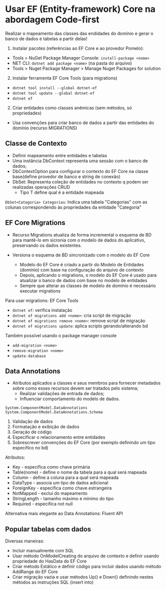 # Usar EF (Entity-framework) Core na abordagem Code-first

Realizar o mapeamento das classes das endidades do domínio e gerar o banco de dados e tabelas a partir delas!

1) Instalar pacotes (referências ao EF Core e ao provedor Pomelo):
  - Tools > NuGet Package Manager Console: `install-package <nome>`
  - NET CLI: `dotnet add package <nome>` (na pasta do arquivo)
  - Tools > Nuget Package Manager > Manage Nuget Packages for solution

2) Instalar ferramenta EF Core Tools (para migrations)
  - `dotnet tool install --global dotnet-ef`
  - `dotnet tool update --global dotnet-ef`
  - `dotnet ef`

2) Criar entidades como classes anêmicas (sem métodos, só propriedades)
- Usa convenções para criar banco de dados a partir das entidades do domínio (recurso MIGRATIONS)

## Classe de Contexto
- Definir mapeamento entre entidades e tabelas
- Uma instância DbContext representa uma sessão com o banco de dados;
- DbContextOption para configurar o contexto do EF Core na classe base(define provedor de banco e string de conexão)
- DbSet: Representa coleção de entidades no contexto q podem ser realizadas operações CRUD
  - Tipo T define qual é a entidade mapeada

`DbSet<Categoria> Categorias`: Indica uma tabela "Categorias" com as colunas correspondendo às propriedades da entidade "Categoria"

## EF Core Migrations
- Recurso Migrations atualiza de forma incremental o esquema de BD para mantê-lo em sicronia com o modelo de dados do aplicativo, preservando os dados existentes.
- Versiona o esquema de BD sincronizado com o modelo do EF Core

  - Modelo do EF Core é criado a partir do Modelo de Entidades (domínio) com base na configuração do arquivo de contexto
  - Depois, aplicando o migrations, o modelo do EF Core é usado para atualizar o banco de dados com base no modelo de entidades
  - Sempre que alterar as classes de modelo de domínio é necessário executar migrations

Para usar migrations: EF Core Tools
- `dotnet ef`: verifica instalação
- `dotnet ef migrations add <nome>`: cria script de migração
- `dotnet ef migrations remove <nome>`: remove script de migração
- `dotnet ef migrations update`: aplica scripts gerando/alterando bd

Também possível usando o package manager console
- `add-migration <nome>`
- `remove-migration <nome>`
- `update-database`

## Data Annotations
- Atributos aplicados a classes e seus membros para fornecer metadados sobre como esses recursos devem ser tratados pelo sistema;
  - Realizar validações de entrada de dados;
  - Influenciar comportamento do modelo de dados.

```
System.ComponentModel.DataAnnotations
System.ComponentModel.DataAnnotations.Schema
```

1) Validação de dados
2) Formatação e exibição de dados
3) Geração de código
4) Especificar o relacionamento entre entidades
5) Sobrescrever convenções do EF Core (por exemplo definindo um tipo especifico no bd)

Atributos:
- Key - especifica como chave primária
- Table(nome) - define o nome da tabela para a qual será mapeada
- Column - define a coluna para a qual será mapeada
- DataType - associa um tipo de dados adicional
- ForeignKey - especifica como chave estrangeira
- NotMapped - exclui do mapeamento
- StringLength - tamanho máximo e mínimo do tipo
- Required - especifica not null

Alternativa mais elegante ao Data Annotations: Fluent API

## Popular tabelas com dados
Diversas maneiras:

- Incluir manualmente com SQL
- Usar método OnModelCreating do arquivo de contexto e definir usando propriedade do HasData do EF Core
- Criar método Estático e definir código para incluir dados usando método AddRange do EF Core
- Criar migração vazia e usar métodos Up() e Down() definindo nestes métodos as instruções SQL (insert into)